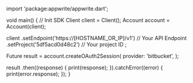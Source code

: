 import 'package:appwrite/appwrite.dart';

void main() { // Init SDK
  Client client = Client();
  Account account = Account(client);

  client
    .setEndpoint('https://[HOSTNAME_OR_IP]/v1') // Your API Endpoint
    .setProject('5df5acd0d48c2') // Your project ID
  ;

  Future result = account.createOAuth2Session(
    provider: 'bitbucket',
  );

  result
    .then((response) {
      print(response);
    }).catchError((error) {
      print(error.response);
  });
}